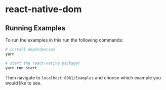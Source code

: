 # react-native-dom

## Running Examples

To run the examples in this run the following commands:

```sh
# install dependencies
yarn

# start the react-native packager
yarn run start
```

Then navigate to `localhost:8081/Examples` and choose which example you would like to see.